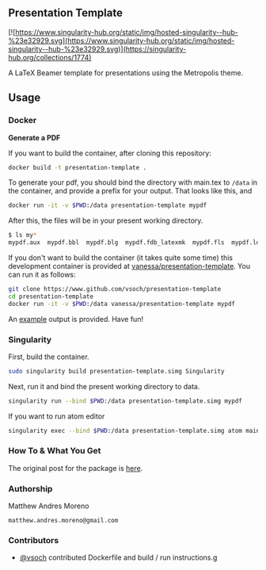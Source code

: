 ## Presentation Template

[![https://www.singularity-hub.org/static/img/hosted-singularity--hub-%23e32929.svg](https://www.singularity-hub.org/static/img/hosted-singularity--hub-%23e32929.svg)](https://singularity-hub.org/collections/1774)

A LaTeX Beamer template for presentations using the Metropolis theme.

## Usage

### Docker

**Generate a PDF**

If you want to build the container, after cloning this repository:

```bash
docker build -t presentation-template .
```

To generate your pdf, you should bind the directory with main.tex to `/data`
in the container, and provide a prefix for your output. That looks like this, and 

```bash
docker run -it -v $PWD:/data presentation-template mypdf
```

After this, the files will be in your present working directory.

```bash
$ ls my*
mypdf.aux  mypdf.bbl  mypdf.blg  mypdf.fdb_latexmk  mypdf.fls  mypdf.log  mypdf.nav  mypdf.out  mypdf.pdf  mypdf.snm  mypdf.toc
```

If you don't want to build the container (it takes quite some time) this development
container is provided at [vanessa/presentation-template](https://hub.docker.com/r/vanessa/presentation-template/). You can run it as follows:

```bash
git clone https://www.github.com/vsoch/presentation-template
cd presentation-template
docker run -it -v $PWD:/data vanessa/presentation-template mypdf
```

An [example](example) output is provided. Have fun!


### Singularity

First, build the container.

```bash
sudo singularity build presentation-template.simg Singularity
```

Next, run it and bind the present working directory to data.

```bash
singularity run --bind $PWD:/data presentation-template.simg mypdf
```

If you want to run atom editor

```bash
singularity exec --bind $PWD:/data presentation-template.simg atom main.tex
```

### How To & What You Get

The original post for the package is [here](https://twitter.com/MorenoMatthewA/status/1048676082952626177).

### Authorship

Matthew Andres Moreno

`matthew.andres.moreno@gmail.com`

### Contributors

 - [@vsoch](https://www.github.com/vsoch) contributed Dockerfile and build / run instructions.g
